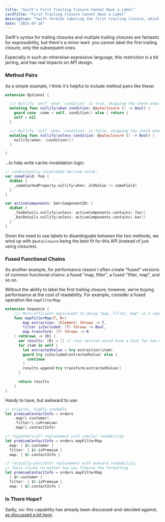 ```yaml
---
title: "Swift's First Trailing Closure Cannot Have a Label"
cardTitle: "First Trailing Closure Cannot Have a Label"
description: "Swift forbids labeling the first trailing closure, which can be a surprising obstacle to idiomatic API design."
date: "2025-07-16"
---
```


Swift's syntax for trailing closures and multiple trailing closures are fantastic for expressibility, but there's a minor wart: you cannot label the first trailing closure, only the subsequent ones.

Especially in such an otherwise-expressive language, this restriction is a bit jarring, and has real impacts on API design.

### Method Pairs

As a simple example, I think it's helpful to include method pairs like these:

```swift
extension Optional {

  /// Nullify `self` when `condition` is true, skipping the check when already nil.
  mutating func nullify(when condition: @autoclosure () -> Bool) {
    guard case .some = self, condition() else { return }
    self = nil
  }

  /// Nullify `self` when `condition` is false, skipping the check when already nil.
  mutating func nullify(unless condition: @autoclosure () -> Bool) {
    nullify(when: !condition())
  }

}
```

...to help write cache-invalidation logic:

```swift
// conditionally-invalidate derived value:
var someField: Foo {
  didSet {
    _someCachedProperty.nullify(when: oldValue != someField)
  }
}

var activeComponents: Set<ComponentID> {
  didSet {
    _fooDetails.nullify(unless: activeComponents.contains(.foo))
    _barDetails.nullify(unless: activeComponents.contains(.bar))
  }
}
```

Given the need to use labels to disambiguate between the two methods, we wind up with `@autoclosure` being the best fit for this API (instead of just using closures).

### Fused Functional Chains 

As another example, for performance reason I often create "fused" versions of common functional chains: a fused "map, filter", a fused "filter, map", and so on.

Without the ability to label the first trailing closure, however, we're buying performance at the cost of readability. For example, consider a fused operation like `mapFilterMap`:

```swift
extension Sequence {
    /// More-efficient equivalent to doing "map, filter, map" in 3 separate eager steps.
    func mapFilterMap<T, R>(
        map extraction: (Element) throws -> T,
        filter isIncluded: (T) throws -> Bool,
        map transform: (T) throws -> R
    ) rethrows -> [R] { 
      var results: [R] = [] // real version would have a hint for how much to reserve
      for item in self {
        let extractedValue = try extraction(item)
        guard try isIncluded(extractedValue) else {
          continue
        }
        results.append(try transform(extractedValue))
      }

      return results
    }
}
```

Handy to have, but awkward to use:

```swift
// original, highly-readable 
let premiumContactInfo = orders
    .map(\.customer)
    .filter(\.isPremium)
    .map(\.contactInfo)    

// *hypothetical* replacement with similar readability
let premiumContactInfo = orders.mapFilterMap
  map: { $0.customer }
  filter: { $0.isPremium }
  map: { $0.contactInfo }

// *actually-possible* replacement with awkward readability;
// feels clunky no matter how you finesse the formatting
let premiumContactInfo = orders.mapFilterMap 
  { $0.customer } 
  filter: { $0.isPremium } 
  map: { $0.contactInfo }
```

### Is There Hope?

Sadly, no: this capability has already been discussed-and-decided against, [as discussed a bit here](https://forums.swift.org/t/can-first-trailing-closure-be-named/69793/8).
